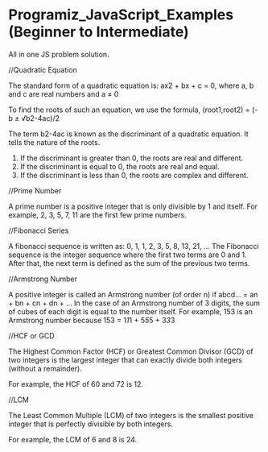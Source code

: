 # Programiz_JavaScript_Examples (Beginner to Intermediate)
All in one JS problem solution. 

//Quadratic Equation

The standard form of a quadratic equation is:
ax2 + bx + c = 0, where
a, b and c are real numbers and
a ≠ 0

To find the roots of such an equation, we use the formula,
(root1,root2) = (-b ± √b2-4ac)/2

The term b2-4ac is known as the discriminant of a quadratic equation. It tells the nature of the roots.

1. If the discriminant is greater than 0, the roots are real and different.
2. If the discriminant is equal to 0, the roots are real and equal.
3. If the discriminant is less than 0, the roots are complex and different.


//Prime Number

A prime number is a positive integer that is only divisible by 1 and itself. For example, 2, 3, 5, 7, 11 are the first few prime numbers.


//Fibonacci Series

A fibonacci sequence is written as:
0, 1, 1, 2, 3, 5, 8, 13, 21, ...
The Fibonacci sequence is the integer sequence where the first two terms are 0 and 1. After that, the next term is defined as the sum of the previous two terms.

//Armstrong Number

A positive integer is called an Armstrong number (of order n) if
abcd... = an + bn + cn + dn + ...
In the case of an Armstrong number of 3 digits, the sum of cubes of each digit is equal to the number itself. For example, 153 is an Armstrong number because
153 = 1*1*1 + 5*5*5 + 3*3*3

//HCF or GCD

The Highest Common Factor (HCF) or Greatest Common Divisor (GCD) of two integers is the largest integer that can exactly divide both integers (without a remainder).

For example, the HCF of 60 and 72 is 12.

//LCM

The Least Common Multiple (LCM) of two integers is the smallest positive integer that is perfectly divisible by both integers.

For example, the LCM of 6 and 8 is 24.